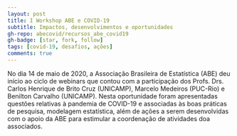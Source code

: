 ```yaml
---
layout: post
title: I Workshop ABE e COVID-19
subtitle: Impactos, desenvolvimentos e oportunidades
gh-repo: abecovid/recursos_abe_covid19
gh-badge: [star, fork, follow]
tags: [covid-19, desafios, ações]
comments: true
---
```


No dia 14 de maio de 2020, a Associação Brasileira de Estatística (ABE) deu início ao ciclo de webinars que contou com a participação dos Profs. Drs. Carlos Henrique de Brito Cruz (UNICAMP), Marcelo Medeiros (PUC-Rio) e Benilton Carvalho (UNICAMP). Nesta oportunidade foram apresentadas questões relativas à pandemia de COVID-19 e associadas às boas práticas de pesquisa, modelagem estatística, além de ações a serem desenvolvidas com o apoio da ABE para estimular a coordenação de atividades doa associados.
